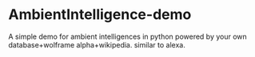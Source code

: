 # AmbientIntelligence-demo
A simple demo for ambient intelligences in python powered by your own database+wolframe alpha+wikipedia.
similar to alexa.  
